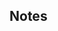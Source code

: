 <!-- Notes BEGIN: You can edit here. Add "## Notes" headline if not already present. -->
## Notes

<!-- Notes END: Do not edit below this line -->